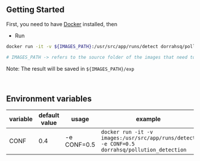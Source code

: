 ## Getting Started

First, you need to have [Docker](https://www.docker.com/products/docker-desktop/) installed, then

- Run

```bash
docker run -it -v ${IMAGES_PATH}:/usr/src/app/runs/detect dorrahsq/pollution_detection

# IMAGES_PATH -> refers to the source folder of the images that need to be tested in your local machine
```

Note: The result will be saved in `${IMAGES_PATH}/exp`

<br/>

## Environment variables

| variable | default value | usage       | example                                                                                                          |
| -------- | ------------- | ----------- | ---------------------------------------------------------------------------------------------------------------- |
| CONF     | 0.4           | -e CONF=0.5 | `docker run -it -v images:/usr/src/app/runs/detect -e CONF=0.5 dorrahsq/pollution_detection ` |

